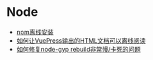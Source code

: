 # Node

 - [npm离线安装](npm-offline-install.md)
 - [如何让VuePress输出的HTML文档可以离线阅读](how-to-offline-vuepress-html-output.md)
 - [如何修复node-gyp rebuild非常慢/卡死的问题](how-fix-node-gyp-rebuild-slow.md)

